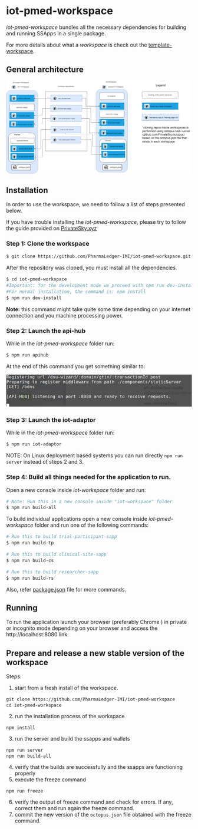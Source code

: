 # iot-pmed-workspace

*iot-pmed-workspace*  bundles all the necessary dependencies for building and running SSApps in a single package.

For more details about what a *workspace* is check out the [template-workspace](https://github.com/PrivateSky/template-workspace).

## General architecture

![alt text](iot-econsent-repos-diagram.png)

## Installation

In order to use the workspace, we need to follow a list of steps presented below. 

If you have trouble installing the *iot-pmed-workspace*, please try to follow the guide provided on [PrivateSky.xyz](https://privatesky.xyz/?Start/installation)

### Step 1: Clone the workspace

```sh
$ git clone https://github.com/PharmaLedger-IMI/iot-pmed-workspace.git
```

After the repository was cloned, you must install all the dependencies.

```sh
$ cd iot-pmed-workspace
#Important: for the development mode we proceed with npm run dev-install
#For normal installation, the command is: npm install
$ npm run dev-install 
```

**Note:** this command might take quite some time depending on your internet connection and you machine processing power.

### Step 2: Launch the api-hub

While in the *iot-pmed-workspace* folder run:

```sh
$ npm run apihub
```

At the end of this command you get something similar to:

![alt text](scr-npm-run-server.png)

### Step 3: Launch the iot-adaptor

While in the *iot-pmed-workspace* folder run:

```sh
$ npm run iot-adaptor
```

NOTE: On Linux deployment based systems you can run directly ```npm run server``` instead of steps 2 and 3.    

### Step 4: Build all things needed for the application to run.

Open a new console inside *iot-workspace* folder and run:

```sh
# Note: Run this in a new console inside "iot-workspace" folder
$ npm run build-all
```

To build individual applications open a new console inside *iot-pmed-workspace* folder and run one of the following commands:

```bash
# Run this to build trial-participant-sapp
$ npm run build-tp
```

```bash
# Run this to build clinical-site-sapp
$ npm run build-cs
```

```bash
# Run this to build researcher-sapp
$ npm run build-rs
```

Also, refer [package.json](package.json) file for more commands.

## Running

To run the application launch your browser (preferably Chrome ) in private or incognito mode depending on your browser and access the http://localhost:8080 link.

## Prepare and release a new stable version of the workspace

Steps:

1. start from a fresh install of the workspace.

```
git clone https://github.com/PharmaLedger-IMI/iot-pmed-workspace
cd iot-pmed-workspace
```

2. run the installation process of the workspace

```
npm install
```

3. run the server and build the ssapps and wallets

```
npm run server
npm run build-all
```

4. verify that the builds are successfully and the ssapps are functioning properly
5. execute the freeze command

```
npm run freeze
```

6. verify the output of freeze command and check for errors. If any, correct them and run again the freeze command.
7. commit the new version of the `octopus.json` file obtained with the freeze command.
